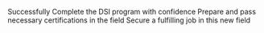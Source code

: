 Successfully Complete the DSI program with confidence
Prepare and pass necessary certifications in the field
Secure a fulfilling job in this new field
